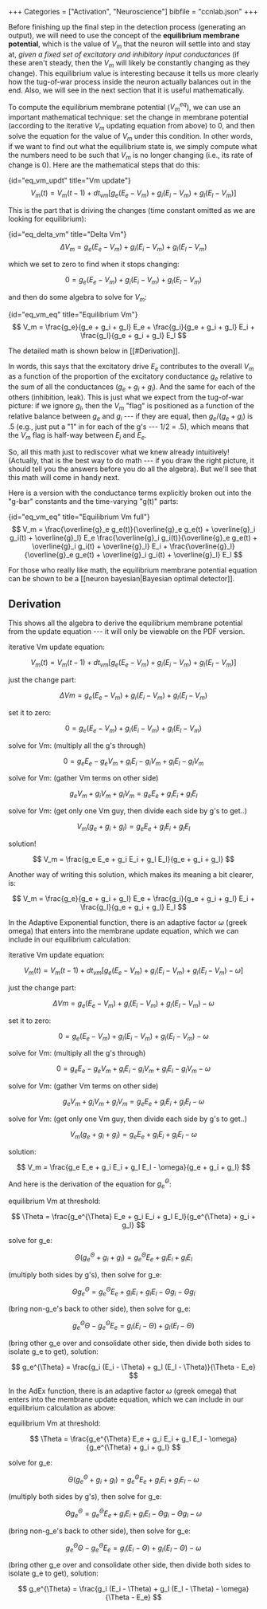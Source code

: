 +++
Categories = ["Activation", "Neuroscience"]
bibfile = "ccnlab.json"
+++

Before finishing up the final step in the detection process (generating an output), we will need to use the concept of the **equilibrium membrane potential**, which is the value of $V_m$ that the neuron will settle into and stay at, *given a fixed set of excitatory and inhibitory input conductances* (if these aren't steady, then the $V_m$ will likely be constantly changing as they change). This equilibrium value is interesting because it tells us more clearly how the tug-of-war process inside the neuron actually balances out in the end. Also, we will see in the next section that it is useful mathematically.

To compute the equilibrium membrane potential ($V_m^{eq}$), we can use an important mathematical technique: set the change in membrane potential (according to the iterative $V_m$ updating equation from above) to 0, and then solve the equation for the value of $V_m$ under this condition. In other words, if we want to find out what the equilibrium state is, we simply compute what the numbers need to be such that $V_m$ is no longer changing (i.e., its rate of change is 0). Here are the mathematical steps that do this:

{id="eq_vm_updt" title="Vm update"}
$$
V_m(t) = V_m(t-1) + dt_{vm} \left[ g_e (E_e-V_m) + g_i (E_i-V_m) + g_l (E_l-V_m) \right]
$$

This is the part that is driving the changes (time constant omitted as we are looking for equilibrium):

{id="eq_delta_vm" title="Delta Vm"}
$$
\Delta V_m = g_e \left(E_e-V_m\right) + g_i (E_i-V_m) + g_l (E_l-V_m)
$$

which we set to zero to find when it stops changing:

$$
0 = g_e \left(E_e-V_m\right) + g_i (E_i-V_m) + g_l (E_l-V_m)
$$

and then do some algebra to solve for $V_m$:

{id="eq_vm_eq" title="Equilibrium Vm"}
$$
V_m = \frac{g_e}{g_e + g_i + g_l} E_e + \frac{g_i}{g_e + g_i + g_l} E_i + \frac{g_l}{g_e + g_i + g_l} E_l
$$

The detailed math is shown below in [[#Derivation]].

In words, this says that the excitatory drive $E_e$ contributes to the overall $V_m$ as a function of the proportion of the excitatory conductance $g_e$ relative to the sum of all the conductances ($g_e + g_i + g_l$). And the same for each of the others (inhibition, leak). This is just what we expect from the tug-of-war picture: if we ignore $g_l$, then the $V_m$ "flag" is positioned as a function of the relative balance between $g_e$ and $g_i$ --- if they are equal, then $g_e / (g_e + g_i)$ is .5 (e.g., just put a "1" in for each of the g's --- 1/2 = .5), which means that the $V_m$ flag is half-way between $E_i$ and $E_e$.

So, all this math just to rediscover what we knew already intuitively! (Actually, that is the best way to do math --- if you draw the right picture, it should tell you the answers before you do all the algebra). But we'll see that this math will come in handy next.

Here is a version with the conductance terms explicitly broken out into the "g-bar" constants and the time-varying "g(t)" parts:

{id="eq_vm_eq" title="Equilibrium Vm full"}
$$
V_m = \frac{\overline{g}_e g_e(t)}{\overline{g}_e g_e(t) + \overline{g}_i g_i(t) + \overline{g}_l} E_e  \frac{\overline{g}_i g_i(t)}{\overline{g}_e g_e(t) + \overline{g}_i g_i(t) + \overline{g}_l} E_i + \frac{\overline{g}_l}{\overline{g}_e g_e(t) + \overline{g}_i g_i(t) + \overline{g}_l} E_l
$$

For those who really like math, the equilibrium membrane potential equation can be shown to be a [[neuron bayesian|Bayesian optimal detector]].

## Derivation

This shows all the algebra to derive the equilibrium membrane potential from the update equation --- it will only be viewable on the PDF version.

iterative Vm update equation:

$$
V_m(t) = V_m(t-1) + dt_{vm} \left[ g_e (E_e-V_m) + g_i (E_i-V_m) + g_l (E_l-V_m) \right] $$

just the change part:

$$
\Delta Vm = g_e \left(E_e-V_m\right) + g_i (E_i-V_m) + g_l (E_l-V_m)
$$

set it to zero:

$$
0 = g_e \left(E_e-V_m\right) + g_i (E_i-V_m) + g_l (E_l-V_m)
$$

solve for Vm: (multiply all the g's through)

$$
0 = g_e E_e - g_e V_m + g_i E_i - g_i V_m + g_l E_l - g_l V_m
$$

solve for Vm: (gather Vm terms on other side)

$$
g_e V_m + g_i V_m + g_l V_m = g_e E_e + g_i E_i + g_l E_l
$$

solve for Vm: (get only one Vm guy, then divide each side by g's to get..)

$$
V_m (g_e + g_i + g_l ) = g_e E_e + g_i E_i + g_l E_l
$$

solution!

$$
V_m = \frac{g_e E_e + g_i E_i + g_l E_l}{g_e + g_i + g_l}
$$

Another way of writing this solution, which makes its meaning a bit clearer, is:

$$
V_m = \frac{g_e}{g_e + g_i + g_l} E_e + \frac{g_i}{g_e + g_i + g_l} E_i + \frac{g_l}{g_e + g_i + g_l} E_l
$$

In the Adaptive Exponential function, there is an adaptive factor $\omega$ (greek omega) that enters into the membrane update equation, which we can include in our equilibrium calculation:

iterative Vm update equation:

$$
V_m(t) = V_m(t-1) + dt_{vm} \left[ g_e (E_e-V_m) + g_i (E_i-V_m) + g_l (E_l-V_m) - \omega \right]
$$

just the change part:

$$
\Delta Vm = g_e \left(E_e-V_m\right) + g_i (E_i-V_m) + g_l (E_l-V_m) - \omega
$$

set it to zero:

$$
0 = g_e \left(E_e-V_m\right) + g_i (E_i-V_m) + g_l (E_l-V_m) - \omega
$$

solve for Vm: (multiply all the g's through)

$$
0 = g_e E_e - g_e V_m + g_i E_i - g_i V_m + g_l E_l - g_l V_m - \omega
$$

solve for Vm: (gather Vm terms on other side)

$$
g_e V_m + g_i V_m + g_l V_m = g_e E_e + g_i E_i + g_l E_l - \omega
$$

solve for Vm: (get only one Vm guy, then divide each side by g's to get..)

$$
V_m (g_e + g_i + g_l ) = g_e E_e + g_i E_i + g_l E_l - \omega
$$

solution:

$$
V_m = \frac{g_e E_e + g_i E_i + g_l E_l - \omega}{g_e + g_i + g_l}
$$

And here is the derivation of the equation for $g_e^{\Theta}$:

equilibrium Vm at threshold:

$$
\Theta = \frac{g_e^{\Theta} E_e + g_i E_i + g_l E_l}{g_e^{\Theta} + g_i + g_l}
$$

solve for g_e:

$$
\Theta (g_e^{\Theta} + g_i + g_l) = g_e^{\Theta} E_e + g_i E_i + g_l E_l
$$

(multiply both sides by g's), then solve for g_e:

$$ 
\Theta g_e^{\Theta} = g_e^{\Theta} E_e + g_i E_i + g_l E_l  - \Theta g_i - \Theta g_l
$$

(bring non-g_e's back to other side), then solve for g_e:

$$
g_e^{\Theta} \Theta - g_e^{\Theta} E_e  = g_i (E_i - \Theta) + g_l (E_l  - \Theta)
$$

(bring other g_e over and consolidate other side, then divide both sides to isolate g_e to get), solution:

$$
g_e^{\Theta} = \frac{g_i (E_i - \Theta) + g_l (E_l  - \Theta)}{\Theta - E_e}
$$

In the AdEx function, there is an adaptive factor $\omega$ (greek omega) that enters into the membrane update equation, which we can include in our equilibrium calculation as above:

equilibrium Vm at threshold:

$$
\Theta = \frac{g_e^{\Theta} E_e + g_i E_i + g_l E_l - \omega}{g_e^{\Theta} + g_i + g_l}
$$

solve for g_e:

$$
\Theta (g_e^{\Theta} + g_i + g_l) = g_e^{\Theta} E_e + g_i E_i + g_l E_l - \omega
$$

(multiply both sides by g's), then solve for g_e:

$$
\Theta g_e^{\Theta} = g_e^{\Theta} E_e + g_i E_i + g_l E_l  - \Theta g_i - \Theta g_l - \omega$$

(bring non-g_e's back to other side), then solve for g_e:

$$
g_e^{\Theta} \Theta - g_e^{\Theta} E_e  = g_i (E_i - \Theta) + g_l (E_l  - \Theta) - \omega
$$

(bring other g_e over and consolidate other side, then divide both sides to isolate g_e to get), solution:

$$
g_e^{\Theta} = \frac{g_i (E_i - \Theta) + g_l (E_l  - \Theta) - \omega}{\Theta - E_e}
$$

